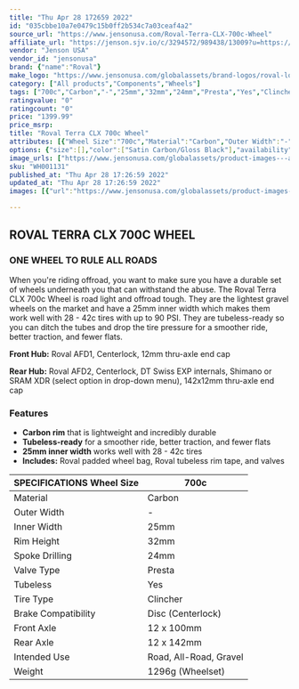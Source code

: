 ```yaml
---
title: "Thu Apr 28 172659 2022"
id: "035cbbe10a7e0479c15b0ff2b534c7a03ceaf4a2"
source_url: "https://www.jensonusa.com/Roval-Terra-CLX-700c-Wheel"
affiliate_url: "https://jenson.sjv.io/c/3294572/989438/13009?u=https://www.jensonusa.com/Roval-Terra-CLX-700c-Wheel"
vendor: "Jenson USA"
vendor_id: "jensonusa"
brand: {"name":"Roval"}
make_logo: "https://www.jensonusa.com/globalassets/brand-logos/roval-logo.png"
category: ["All products","Components","Wheels"]
tags: ["700c","Carbon","-","25mm","32mm","24mm","Presta","Yes","Clincher","Disc (Centerlock)","12 x 100mm","12 x 142mm","Road, All-Road, Gravel","1296g (Wheelset)"]
ratingvalue: "0"
ratingcount: "0"
price: "1399.99"
price_msrp: 
title: "Roval Terra CLX 700c Wheel"
attributes: [{"Wheel Size":"700c","Material":"Carbon","Outer Width":"-","Inner Width":"25mm","Rim Height":"32mm","Spoke Drilling":"24mm","Valve Type":"Presta","Tubeless":"Yes","Tire Type":"Clincher","Brake Compatibility":"Disc (Centerlock)","Front Axle":"12 x 100mm","Rear Axle":"12 x 142mm","Intended Use":"Road, All-Road, Gravel","Weight":"1296g (Wheelset)"}]
options: {"size":[],"color":["Satin Carbon/Gloss Black"],"availability":"In Stock"}
image_urls: ["https://www.jensonusa.com/globalassets/product-images---all-assets/roval/wh001131_rear_shim_1.jpg","https://www.jensonusa.com/globalassets/product-images---all-assets/roval/wh001131_rear_shim_2.jpg","https://www.jensonusa.com/globalassets/product-images---all-assets/roval/wh001131_rear_shim_3.jpg"]
sku: "WH001131"
published_at: "Thu Apr 28 17:26:59 2022"
updated_at: "Thu Apr 28 17:26:59 2022"
images: [{"url":"https://www.jensonusa.com/globalassets/product-images---all-assets/roval/wh001131_rear_shim_1.jpg","path":"full/279d110b1153f1b60baa93227e43a38b3c79c8d0.jpg","checksum":"79495357edd5d82865d833bab1867347","status":"downloaded"},{"url":"https://www.jensonusa.com/globalassets/product-images---all-assets/roval/wh001131_rear_shim_2.jpg","path":"full/d5385e0303de75f37b9ae308ca62d480109f1588.jpg","checksum":"4bec2a563c9ac8c73d09ddb472c8c7d1","status":"downloaded"},{"url":"https://www.jensonusa.com/globalassets/product-images---all-assets/roval/wh001131_rear_shim_3.jpg","path":"full/004d1eb1edf80b84f0a7a5bdcc61154a7c4eeb9f.jpg","checksum":"56c1da7213d2b90239b06a4800c66fb1","status":"downloaded"}]

---
```

## ROVAL TERRA CLX 700C WHEEL

### ONE WHEEL TO RULE ALL ROADS

When you're riding offroad, you want to make sure you have a durable set of
wheels underneath you that can withstand the abuse. The Roval Terra CLX 700c
Wheel is road light and offroad tough. They are the lightest gravel wheels on
the market and have a 25mm inner width which makes them work well with 28 -
42c tires with up to 90 PSI. They are tubeless-ready so you can ditch the
tubes and drop the tire pressure for a smoother ride, better traction, and
fewer flats.

**Front Hub:** Roval AFD1, Centerlock, 12mm thru-axle end cap

**Rear Hub:** Roval AFD2, Centerlock, DT Swiss EXP internals, Shimano or SRAM
XDR (select option in drop-down menu), 142x12mm thru-axle end cap

### Features

  * **Carbon rim** that is lightweight and incredibly durable
  * **Tubeless-ready** for a smoother ride, better traction, and fewer flats
  * **25mm inner width** works well with 28 - 42c tires
  * **Includes:** Roval padded wheel bag, Roval tubeless rim tape, and valves

SPECIFICATIONS Wheel Size | 700c  
---|---  
Material | Carbon  
Outer Width | -  
Inner Width | 25mm  
Rim Height | 32mm  
Spoke Drilling | 24mm  
Valve Type | Presta  
Tubeless | Yes  
Tire Type | Clincher  
Brake Compatibility | Disc (Centerlock)  
Front Axle | 12 x 100mm  
Rear Axle | 12 x 142mm  
Intended Use | Road, All-Road, Gravel  
Weight | 1296g (Wheelset)

